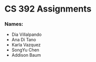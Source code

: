 # CS 392 Assignments

### Names:
- Dia Villalpando
- Ana Di Tano
- Karla Vazquez
- SongYu Chen
- Addison Baum
